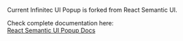 Current Infinitec UI Popup is forked from React Semantic UI.

Check complete documentation here:<br/>
[React Semantic UI Popup Docs](https://react.semantic-ui.com/modules/popup)
